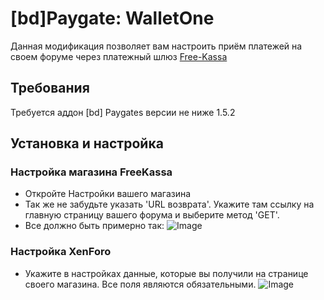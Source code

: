 # [bd]Paygate: WalletOne
Данная модификация позволяет вам настроить приём платежей на своем форуме через платежный шлюз [Free-Kassa](https://www.free-kassa.ru/)

## Требования
Требуется аддон [bd] Paygates версии не ниже 1.5.2

## Установка и настройка

### Настройка магазина FreeKassa

* Откройте Настройки вашего магазина
 * Так же не забудьте указать 'URL возврата'. Укажите там ссылку на главную страницу вашего форума и выберите метод 'GET'.
* Все должно быть примерно так:
![Image](https://matew.pw/screens/clip-2016-08-12-22-53-03-62039290.png)

### Настройка XenForo

* Укажите в настройках данные, которые вы получили на странице своего магазина. Все поля являются обязательными.
![Image](https://matew.pw/screens/clip-2016-08-12-22-54-41-67729737.png)
